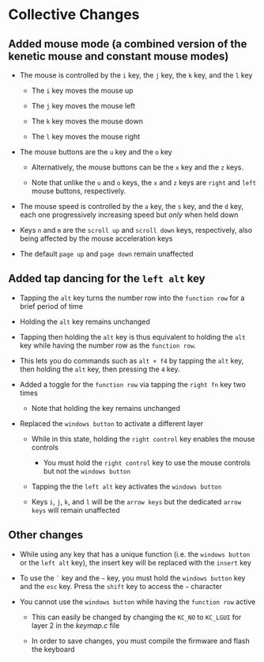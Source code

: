 # Collective Changes
## Added mouse mode (a combined version of the kenetic mouse and constant mouse modes)
* The mouse is controlled by the ``i`` key, the ``j`` key, the ``k`` key, and the ``l`` key
    * The ``i`` key moves the mouse up
    
    * The ``j`` key moves the mouse left
    
    * The ``k`` key moves the mouse down
    
    * The ``l`` key moves the mouse right
    
* The mouse buttons are the ``u`` key and the ``o`` key
    * Alternatively, the mouse buttons can be the ``x`` key and the ``z`` keys.
    
    * Note that unlike the ``u`` and ``o`` keys, the ``x`` and ``z`` keys are ``right`` and ``left`` mouse buttons, respectively.
    
* The mouse speed is controlled by the ``a`` key, the ``s`` key, and the ``d`` key, each one progressively increasing speed but *only* when held down

* Keys ``n`` and ``m`` are the ``scroll up`` and ``scroll down`` keys, respectively, also being affected by the mouse acceleration keys

* The default ``page up`` and ``page down`` remain unaffected

## Added tap dancing for the ``left alt`` key
* Tapping the ``alt`` key turns the number row into the ``function row`` for a brief period of time

* Holding the ``alt`` key remains unchanged

* Tapping then holding the ``alt`` key is thus equivalent to holding the ``alt`` key while having the number row as the ``function row``.

* This lets you do commands such as ``alt + f4`` by tapping the ``alt`` key, then holding the ``alt`` key, then pressing the ``4`` key.

* Added a toggle for the ``function row`` via tapping the ``right fn`` key two times
    * Note that holding the key remains unchanged

* Replaced the ``windows button`` to activate a different layer

    * While in this state, holding the ``right control`` key enables the mouse controls

        * You must hold the ``right control`` key to use the mouse controls but not the ``windows button``

    * Tapping the the ``left alt`` key activates the ``windows button``

    * Keys ``i``, ``j``, ``k``, and ``l`` will be the ``arrow keys`` but the dedicated ``arrow keys`` will remain unaffected
    
## Other changes
* While using any key that has a unique function (i.e. the ``windows button`` or the ``left alt`` key), the insert key will be replaced with the ``insert`` key

* To use the `` ` `` key and the ``~`` key, you must hold the ``windows button`` key and the ``esc`` key. Press the ``shift`` key to access the ``~`` character

* You cannot use the ``windows button`` while having the ``function row`` active

    * This can easily be changed by changing the ``KC_NO`` to ``KC_LGUI`` for layer 2 in the *keymap.c* file

    * In order to save changes, you must compile the firmware and flash the keyboard
    